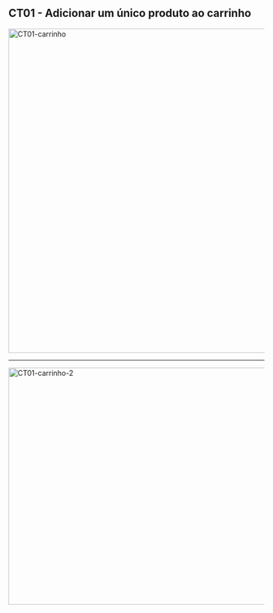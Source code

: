 
## CT01 - Adicionar um único produto ao carrinho

<img width="1325" height="639" alt="CT01-carrinho" src="https://github.com/user-attachments/assets/0648345d-c222-4231-aead-495ddc76222b" />


--------------------------


<img width="1314" height="467" alt="CT01-carrinho-2" src="https://github.com/user-attachments/assets/f7516e13-021a-4c19-a5b2-c47d41b93d00" />
